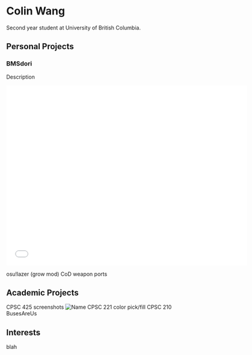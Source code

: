 # Colin Wang

Second year student at University of British Columbia.

## Personal Projects

### BMSdori
Description
  <iframe width="640" height="480"
  src="URL here" 
  frameborder="0" 
  allow="accelerometer; autoplay; encrypted-media; gyroscope; picture-in-picture" 
  allowfullscreen></iframe>

osu!lazer (grow mod)
CoD weapon ports

## Academic Projects

CPSC 425 screenshots
![Name](c0linw.github.io/assets/image.png)
CPSC 221 color pick/fill
CPSC 210 BusesAreUs

## Interests

blah
